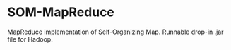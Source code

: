 SOM-MapReduce
=============

MapReduce implementation of Self-Organizing Map. Runnable drop-in .jar file for Hadoop.
